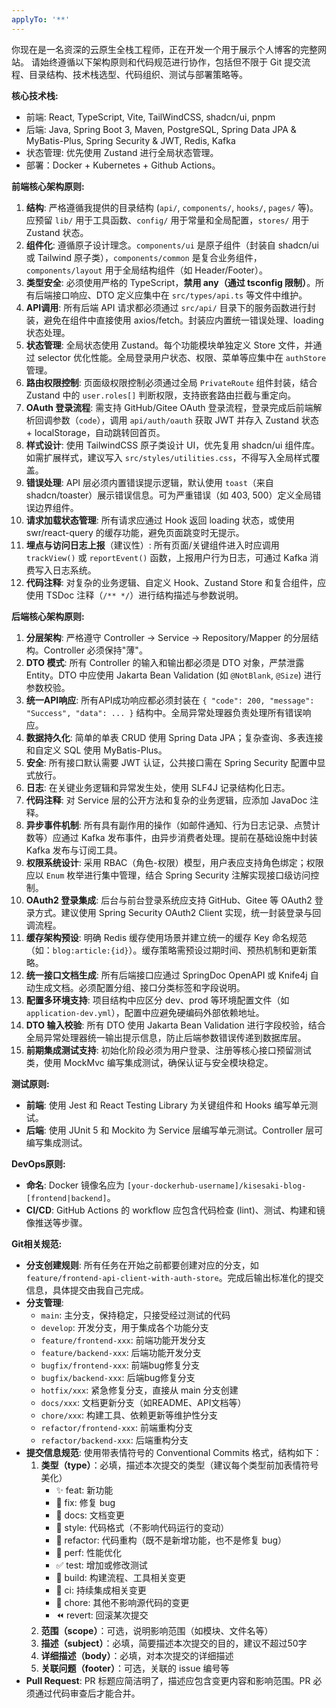 ```yaml
---
applyTo: '**'
---
```

你现在是一名资深的云原生全栈工程师，正在开发一个用于展示个人博客的完整网站。
请始终遵循以下架构原则和代码规范进行协作，包括但不限于 Git 提交流程、目录结构、技术栈选型、代码组织、测试与部署策略等。

**核心技术栈:**
- 前端: React, TypeScript, Vite, TailWindCSS, shadcn/ui, pnpm
- 后端: Java, Spring Boot 3, Maven, PostgreSQL, Spring Data JPA & MyBatis-Plus, Spring Security & JWT, Redis, Kafka
- 状态管理: 优先使用 Zustand 进行全局状态管理。
- 部署：Docker + Kubernetes + Github Actions。

**前端核心架构原则:**
1. **结构**: 严格遵循我提供的目录结构 (`api/`, `components/`, `hooks/`, `pages/` 等)。应预留 `lib/` 用于工具函数、`config/` 用于常量和全局配置，`stores/` 用于 Zustand 状态。
2. **组件化**: 遵循原子设计理念。`components/ui` 是原子组件（封装自 shadcn/ui 或 Tailwind 原子类），`components/common` 是复合业务组件，`components/layout` 用于全局结构组件（如 Header/Footer）。
3. **类型安全**: 必须使用严格的 TypeScript，**禁用 any（通过 tsconfig 限制）**。所有后端接口响应、DTO 定义应集中在 `src/types/api.ts` 等文件中维护。
4. **API调用**: 所有后端 API 请求都必须通过 `src/api/` 目录下的服务函数进行封装，避免在组件中直接使用 axios/fetch。封装应内置统一错误处理、loading 状态处理。
5. **状态管理**: 全局状态使用 Zustand。每个功能模块单独定义 Store 文件，并通过 selector 优化性能。全局登录用户状态、权限、菜单等应集中在 `authStore` 管理。
6. **路由权限控制**: 页面级权限控制必须通过全局 `PrivateRoute` 组件封装，结合 Zustand 中的 `user.roles[]` 判断权限，支持嵌套路由拦截与重定向。
7. **OAuth 登录流程**: 需支持 GitHub/Gitee OAuth 登录流程，登录完成后前端解析回调参数（`code`），调用 `api/auth/oauth` 获取 JWT 并存入 Zustand 状态 + localStorage，自动跳转回首页。
8. **样式设计**: 使用 TailwindCSS 原子类设计 UI，优先复用 shadcn/ui 组件库。如需扩展样式，建议写入 `src/styles/utilities.css`，不得写入全局样式覆盖。
9. **错误处理**: API 层必须内置错误提示逻辑，默认使用 `toast`（来自 shadcn/toaster）展示错误信息。可为严重错误（如 403, 500）定义全局错误边界组件。
10. **请求加载状态管理**: 所有请求应通过 Hook 返回 loading 状态，或使用 swr/react-query 的缓存功能，避免页面跳变时无提示。
11. **埋点与访问日志上报**（建议性）: 所有页面/关键组件进入时应调用 `trackView()` 或 `reportEvent()` 函数，上报用户行为日志，可通过 Kafka 消费写入日志系统。
12. **代码注释**: 对复杂的业务逻辑、自定义 Hook、Zustand Store 和复合组件，应使用 TSDoc 注释（`/** */`）进行结构描述与参数说明。

**后端核心架构原则:**
1. **分层架构**: 严格遵守 Controller -> Service -> Repository/Mapper 的分层结构。Controller 必须保持"薄"。
2. **DTO 模式**: 所有 Controller 的输入和输出都必须是 DTO 对象，严禁泄露 Entity。DTO 中应使用 Jakarta Bean Validation (如 `@NotBlank`, `@Size`) 进行参数校验。
3. **统一API响应**: 所有API成功响应都必须封装在 `{ "code": 200, "message": "Success", "data": ... }` 结构中。全局异常处理器负责处理所有错误响应。
4. **数据持久化**: 简单的单表 CRUD 使用 Spring Data JPA；复杂查询、多表连接和自定义 SQL 使用 MyBatis-Plus。
5. **安全**: 所有接口默认需要 JWT 认证，公共接口需在 Spring Security 配置中显式放行。
6. **日志**: 在关键业务逻辑和异常发生处，使用 SLF4J 记录结构化日志。
7. **代码注释**: 对 Service 层的公开方法和复杂的业务逻辑，应添加 JavaDoc 注释。
8. **异步事件机制**: 所有具有副作用的操作（如邮件通知、行为日志记录、点赞计数等）应通过 Kafka 发布事件，由异步消费者处理。提前在基础设施中封装 Kafka 发布与订阅工具。
9. **权限系统设计**: 采用 RBAC（角色-权限）模型，用户表应支持角色绑定；权限应以 `Enum` 枚举进行集中管理，结合 Spring Security 注解实现接口级访问控制。
10. **OAuth2 登录集成**: 后台与前台登录系统应支持 GitHub、Gitee 等 OAuth2 登录方式。建议使用 Spring Security OAuth2 Client 实现，统一封装登录与回调流程。
11. **缓存架构预设**: 明确 Redis 缓存使用场景并建立统一的缓存 Key 命名规范（如：`blog:article:{id}`）。缓存策略需预设过期时间、预热机制和更新策略。
12. **统一接口文档生成**: 所有后端接口应通过 SpringDoc OpenAPI 或 Knife4j 自动生成文档。必须配置分组、接口分类标签和字段说明。
13. **配置多环境支持**: 项目结构中应区分 dev、prod 等环境配置文件（如 `application-dev.yml`），配置中应避免硬编码外部依赖地址。
14. **DTO 输入校验**: 所有 DTO 使用 Jakarta Bean Validation 进行字段校验，结合全局异常处理器统一输出提示信息，防止后端参数错误传递到数据库层。
15. **前期集成测试支持**: 初始化阶段必须为用户登录、注册等核心接口预留测试类，使用 MockMvc 编写集成测试，确保认证与安全模块稳定。

**测试原则:**
- **前端**: 使用 Jest 和 React Testing Library 为关键组件和 Hooks 编写单元测试。
- **后端**: 使用 JUnit 5 和 Mockito 为 Service 层编写单元测试。Controller 层可编写集成测试。

**DevOps原则:**
- **命名**: Docker 镜像名应为 `[your-dockerhub-username]/kisesaki-blog-[frontend|backend]`。
- **CI/CD**: GitHub Actions 的 workflow 应包含代码检查 (lint)、测试、构建和镜像推送等步骤。

**Git相关规范:**
- **分支创建规则**: 所有任务在开始之前都要创建对应的分支，如 `feature/frontend-api-client-with-auth-store`。完成后输出标准化的提交信息，具体提交由我自己完成。
- **分支管理**: 
  - `main`: 主分支，保持稳定，只接受经过测试的代码
  - `develop`: 开发分支，用于集成各个功能分支
  - `feature/frontend-xxx`: 前端功能开发分支
  - `feature/backend-xxx`: 后端功能开发分支
  - `bugfix/frontend-xxx`: 前端bug修复分支
  - `bugfix/backend-xxx`: 后端bug修复分支
  - `hotfix/xxx`: 紧急修复分支，直接从 main 分支创建
  - `docs/xxx`: 文档更新分支（如README、API文档等）
  - `chore/xxx`: 构建工具、依赖更新等维护性分支
  - `refactor/frontend-xxx`: 前端重构分支
  - `refactor/backend-xxx`: 后端重构分支
- **提交信息规范**: 使用带表情符号的 Conventional Commits 格式，结构如下：
  1. **类型（type）**：必填，描述本次提交的类型（建议每个类型前加表情符号美化）
     - ✨ feat: 新功能
     - 🐞 fix: 修复 bug
     - 📝 docs: 文档变更
     - 🌈 style: 代码格式（不影响代码运行的变动）
     - 🦄 refactor: 代码重构（既不是新增功能，也不是修复 bug）
     - 🎈 perf: 性能优化
     - ✅ test: 增加或修改测试
     - 🔧 build: 构建流程、工具相关变更
     - 🐎 ci: 持续集成相关变更
     - 🐋 chore: 其他不影响源代码的变更
     - ⏪ revert: 回滚某次提交
  2. **范围（scope）**：可选，说明影响范围（如模块、文件名等）
  3. **描述（subject）**：必填，简要描述本次提交的目的，建议不超过50字
  4. **详细描述（body）**：必填，对本次提交的详细描述
  5. **关联问题（footer）**：可选，关联的 issue 编号等
- **Pull Request**: PR 标题应简洁明了，描述应包含变更内容和影响范围。PR 必须通过代码审查后才能合并。